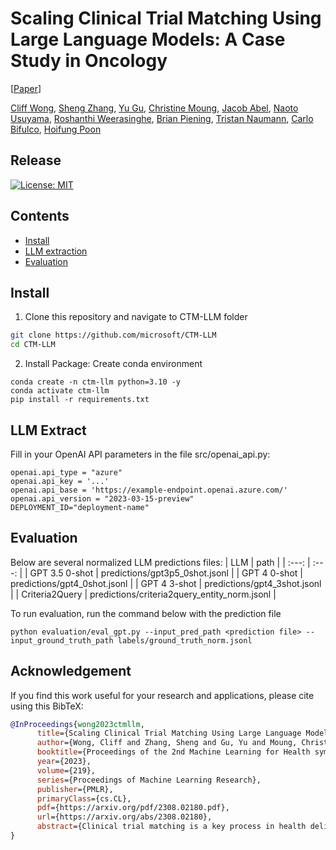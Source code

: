 # Scaling Clinical Trial Matching Using Large Language Models: A Case Study in Oncology

[[Paper](https://arxiv.org/abs/2308.02180)] 


[Cliff Wong](https://scholar.google.com/citations?user=Sl05ifcAAAAJ&hl=en), [Sheng Zhang](https://scholar.google.com/citations?user=-LVEXQ8AAAAJ&hl=en), [Yu Gu](https://scholar.google.com/citations?user=1PoaURIAAAAJ&hl=en&oi=sra), [Christine Moung](https://www.semanticscholar.org/author/C.-Moung/7016395), [Jacob Abel](https://scholar.google.com/citations?user=xKOFq-MAAAAJ&hl=en&oi=sra), [Naoto Usuyama](https://www.microsoft.com/en-us/research/people/naotous/), [Roshanthi Weerasinghe](https://www.semanticscholar.org/author/R.-Weerasinghe/2131618433), [Brian Piening](https://scholar.google.com/citations?user=cpToe1oAAAAJ&hl=en&oi=ao), [Tristan Naumann](https://scholar.google.com/citations?user=cjlSeqwAAAAJ&hl=en), [Carlo Bifulco](https://scholar.google.com/citations?user=_um_DjQAAAAJ&hl=en&oi=ao), [Hoifung Poon](https://scholar.google.com/citations?user=yqqmVbkAAAAJ&hl=en)

## Release
[![License: MIT](https://img.shields.io/badge/License-MIT-yellow.svg)](https://opensource.org/licenses/MIT)


## Contents
<!-- - [Data Download](#data-download) -->
- [Install](#install)
- [LLM extraction](#llm-extract)
- [Evaluation](#evaluation)

## Install

1. Clone this repository and navigate to CTM-LLM folder
```bash
git clone https://github.com/microsoft/CTM-LLM
cd CTM-LLM
```

2. Install Package: Create conda environment

```Shell
conda create -n ctm-llm python=3.10 -y
conda activate ctm-llm
pip install -r requirements.txt
```

## LLM Extract

Fill in your OpenAI API parameters in the file src/openai_api.py:
```Shell
openai.api_type = "azure"
openai.api_key = '...'
openai.api_base = 'https://example-endpoint.openai.azure.com/'
openai.api_version = "2023-03-15-preview"
DEPLOYMENT_ID="deployment-name"
```

## Evaluation

Below are several normalized LLM predictions files:
| LLM | path |
| :---: | :---: |
| GPT 3.5 0-shot |  predictions/gpt3p5_0shot.jsonl |
| GPT 4 0-shot |  predictions/gpt4_0shot.jsonl |
| GPT 4 3-shot |  predictions/gpt4_3shot.jsonl |
| Criteria2Query | predictions/criteria2query_entity_norm.jsonl |

To run evaluation, run the command below with the prediction file

```Shell
python evaluation/eval_gpt.py --input_pred_path <prediction file> --input_ground_truth_path labels/ground_truth_norm.jsonl
```

## Acknowledgement


If you find this work useful for your research and applications, please cite using this BibTeX:
```bibtex
@InProceedings{wong2023ctmllm,
      title={Scaling Clinical Trial Matching Using Large Language Models: A Case Study in Oncology}, 
      author={Wong, Cliff and Zhang, Sheng and Gu, Yu and Moung, Christine and Abel, Jacob and Usuyama, Naoto and Weerasinghe, Roshanthi and Piening, Brian and Naumann, Tristan and Bifulco, Carlo and Poon, Hoifung},
      booktitle={Proceedings of the 2nd Machine Learning for Health symposium},
      year={2023},
      volume={219},
      series={Proceedings of Machine Learning Research},
      publisher={PMLR},
      primaryClass={cs.CL},
      pdf={https://arxiv.org/pdf/2308.02180.pdf},
      url={https://arxiv.org/abs/2308.02180},
      abstract={Clinical trial matching is a key process in health delivery and discovery. In practice, it is plagued by overwhelming unstructured data and unscalable manual processing. In this paper, we conduct a systematic study on scaling clinical trial matching using large language models (LLMs), with oncology as the focus area. Our study is grounded in a clinical trial matching system currently in test deployment at a large U.S. health network. Initial findings are promising: out of box, cutting-edge LLMs, such as GPT-4, can already structure elaborate eligibility criteria of clinical trials and extract complex matching logic (e.g., nested AND/OR/NOT). While still far from perfect, LLMs substantially outperform prior strong baselines and may serve as a preliminary solution to help triage patient-trial candidates with humans in the loop. Our study also reveals a few significant growth areas for applying LLMs to end-to-end clinical trial matching, such as context limitation and accuracy, especially in structuring patient information from longitudinal medical records.}
}
```